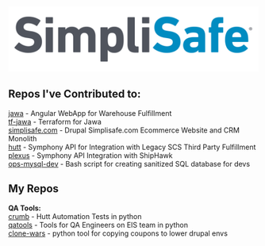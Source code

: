 
![image info](images/simplisafe_logo.svg)  

## Repos I've Contributed to:  
[jawa](https://github.com/simplisafe/jawa) - Angular WebApp for Warehouse Fulfillment  
[tf-jawa](https://github.com/simplisafe/tf-jawa) - Terraform for Jawa  
[simplisafe.com](https://github.com/simplisafe/simplisafe.com) - Drupal Simplisafe.com Ecommerce Website and CRM Monolith  
[hutt](https://github.com/simplisafe/hutt) - Symphony API for Integration with Legacy SCS Third Party Fulfillment  
[plexus](https://github.com/simplisafe/plexus) - Symphony API Integration with ShipHawk  
[ops-mysql-dev](https://github.com/simplisafe/ops-mysql-dev) - Bash script for creating sanitized SQL database for devs  

## My Repos 
**QA Tools:**    
[crumb](https://github.com/simplisafe/crumb) - Hutt Automation Tests in python  
[qatools](https://github.com/simplisafe/eis-qa-tools) - Tools for QA Engineers on EIS team in python   
[clone-wars](https://github.com/simplisafe/clone-wars) - python tool for copying coupons to lower drupal envs  
